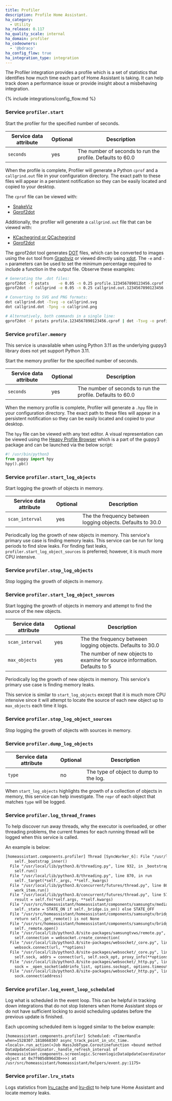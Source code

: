 ```yaml
---
title: Profiler
description: Profile Home Assistant.
ha_category:
  - Utility
ha_release: 0.117
ha_quality_scale: internal
ha_domain: profiler
ha_codeowners:
  - '@bdraco'
ha_config_flow: true
ha_integration_type: integration
---
```


The Profiler integration provides a profile which is a set of statistics that identifies how much time each part of Home Assistant is taking. It can help track down a performance issue or provide insight about a misbehaving integration.

{% include integrations/config_flow.md %}

### Service `profiler.start`

Start the profiler for the specified number of seconds.

| Service data attribute | Optional | Description |
| ---------------------- | -------- | ----------- |
| `seconds` | yes | The number of seconds to run the profile. Defaults to 60.0

When the profile is complete, Profiler will generate a Python `cprof` and a `callgrind.out` file in your configuration directory. The exact path to these files will appear in a persistent notification so they can be easily located and copied to your desktop. 

The `cprof` file can be viewed with:

* [SnakeViz](https://jiffyclub.github.io/snakeviz/)
* [Gprof2dot](https://github.com/jrfonseca/gprof2dot)

Additionally, the profiler will generate a `callgrind.out` file that can be viewed with:

* [KCachegrind or QCachegrind](https://kcachegrind.github.io/)
* [Gprof2dot](https://github.com/jrfonseca/gprof2dot)

The gprof2dot tool generates [DOT](http://www.graphviz.org/doc/info/lang.html) files, which can be converted to images using the `dot` tool from [Graphviz](http://www.graphviz.org/) or viewed directly using [xdot](https://github.com/jrfonseca/xdot.py). The `-e` and `-n` parameters can be used to set the minimum percentage required to include a function in the output file. Observe these examples:

```bash
# Generating the .dot files:
gprof2dot -f pstats    -e 0.05 -n 0.25 profile.1234567890123456.cprof -o profile.dot
gprof2dot -f callgrind -e 0.05 -n 0.25 callgrind.out.1234567890123456 -o callgrind.dot

# Converting to SVG and PNG formats:
dot callgrind.dot -Tsvg -o callgrind.svg
dot callgrind.dot -Tpng -o callgrind.png

# Alternatively, both commands in a single line:
gprof2dot -f pstats profile.1234567890123456.cprof | dot -Tsvg -o profile.svg
```

### Service `profiler.memory`

<div class='note warning'>
This service is unavailable when using Python 3.11 as the underlying guppy3 library does not yet support Python 3.11.
</div>

Start the memory profiler for the specified number of seconds.

| Service data attribute | Optional | Description |
| ---------------------- | -------- | ----------- |
| `seconds` | yes | The number of seconds to run the profile. Defaults to 60.0

When the memory profile is complete, Profiler will generate a `.hpy` file in your configuration directory. The exact path to these files will appear in a persistent notification so they can be easily located and copied to your desktop.

The `hpy` file can be viewed with any text editor. A visual representation can be viewed using the [Heapy Profile Browser](http://guppy-pe.sourceforge.net/ProfileBrowser.html) which is a part of the guppy3 package and can be launched via the below script:

```python
#! /usr/bin/python3
from guppy import hpy
hpy().pb()
```

### Service `profiler.start_log_objects`

Start logging the growth of objects in memory.

| Service data attribute | Optional | Description |
| ---------------------- | -------- | ----------- |
| `scan_interval` | yes | The the frequency between logging objects. Defaults to 30.0

Periodically log the growth of new objects in memory. This service's primary use case is finding memory leaks. This service can be run for long periods to find slow leaks. For finding fast leaks, `profiler.start_log_object_sources` is preferred; however, it is much more CPU intensive.

### Service `profiler.stop_log_objects`

Stop logging the growth of objects in memory.

### Service `profiler.start_log_object_sources`

Start logging the growth of objects in memory and attempt to find the source of the new objects.

| Service data attribute | Optional | Description |
| ---------------------- | -------- | ----------- |
| `scan_interval` | yes | The the frequency between logging objects. Defaults to 30.0
| `max_objects` | yes | The number of new objects to examine for source information. Defaults to 5

Periodically log the growth of new objects in memory. This service's primary use case is finding memory leaks.

This service is similar to `start_log_objects` except that it is much more CPU intensive since it will attempt to locate the source of each new object up to `max_objects` each time it logs.

### Service `profiler.stop_log_object_sources`

Stop logging the growth of objects with sources in memory.

### Service `profiler.dump_log_objects`

| Service data attribute | Optional | Description |
| ---------------------- | -------- | ----------- |
| `type` | no | The type of object to dump to the log.

When `start_log_objects` highlights the growth of a collection of objects in memory, this service can help investigate. The `repr` of each object that matches `type` will be logged.

### Service `profiler.log_thread_frames`

To help discover run away threads, why the executor is overloaded, or other threading problems, the current frames for each running thread will be logged when this service is called.

An example is below:

```txt
[homeassistant.components.profiler] Thread [SyncWorker_6]: File "/usr/local/lib/python3.8/threading.py", line 890, in _bootstrap
    self._bootstrap_inner()
  File "/usr/local/lib/python3.8/threading.py", line 932, in _bootstrap_inner
    self.run()
  File "/usr/local/lib/python3.8/threading.py", line 870, in run
    self._target(*self._args, **self._kwargs)
  File "/usr/local/lib/python3.8/concurrent/futures/thread.py", line 80, in _worker
    work_item.run()
  File "/usr/local/lib/python3.8/concurrent/futures/thread.py", line 57, in run
    result = self.fn(*self.args, **self.kwargs)
  File "/usr/src/homeassistant/homeassistant/components/samsungtv/media_player.py", line 139, in update
    self._state = STATE_ON if self._bridge.is_on() else STATE_OFF
  File "/usr/src/homeassistant/homeassistant/components/samsungtv/bridge.py", line 72, in is_on
    return self._get_remote() is not None
  File "/usr/src/homeassistant/homeassistant/components/samsungtv/bridge.py", line 274, in _get_remote
    self._remote.open()
  File "/usr/local/lib/python3.8/site-packages/samsungtvws/remote.py", line 146, in open
    self.connection = websocket.create_connection(
  File "/usr/local/lib/python3.8/site-packages/websocket/_core.py", line 511, in create_connection
    websock.connect(url, **options)
  File "/usr/local/lib/python3.8/site-packages/websocket/_core.py", line 219, in connect
    self.sock, addrs = connect(url, self.sock_opt, proxy_info(**options),
  File "/usr/local/lib/python3.8/site-packages/websocket/_http.py", line 120, in connect
    sock = _open_socket(addrinfo_list, options.sockopt, options.timeout)
  File "/usr/local/lib/python3.8/site-packages/websocket/_http.py", line 170, in _open_socket
    sock.connect(address)
```

### Service `profiler.log_event_loop_scheduled`

Log what is scheduled in the event loop. This can be helpful in tracking down integrations that do not stop listeners when Home Assistant stops or do not have sufficient locking to avoid scheduling updates before the previous update is finished.

Each upcoming scheduled item is logged similar to the below example:

`[homeassistant.components.profiler] Scheduled: <TimerHandle when=1528307.1818668307 async_track_point_in_utc_time.<locals>.run_action(<Job HassJobType.Coroutinefunction <bound method DataUpdateCoordinator._handle_refresh_interval of <homeassistant.components.screenlogic.ScreenlogicDataUpdateCoordinator object at 0x7f985d896d30>>>) at /usr/src/homeassistant/homeassistant/helpers/event.py:1175>`

### Service `profiler.lru_stats`

Logs statistics from [lru_cache](https://docs.python.org/3/library/functools.html#functools.lru_cache) and [lru-dict](https://pypi.org/project/lru-dict/) to help tune Home Assistant and locate memory leaks.
